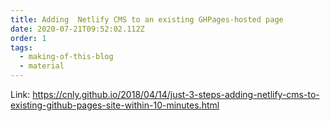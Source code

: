 ```yaml
---
title: Adding  Netlify CMS to an existing GHPages-hosted page
date: 2020-07-21T09:52:02.112Z
order: 1
tags:
  - making-of-this-blog
  - material
---
```

Link: <https://cnly.github.io/2018/04/14/just-3-steps-adding-netlify-cms-to-existing-github-pages-site-within-10-minutes.html>